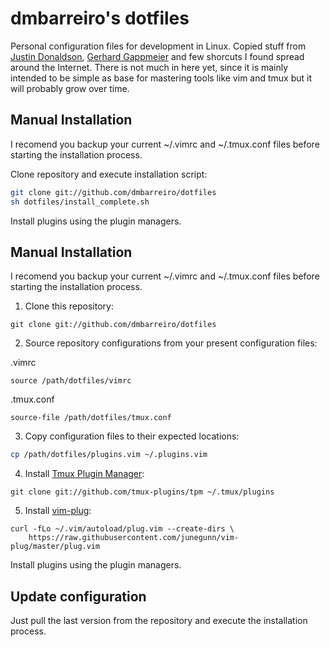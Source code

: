 # dmbarreiro's dotfiles

Personal configuration files for development in Linux. Copied stuff from [Justin Donaldson](https://github.com/jdonaldson/dotfiles), [Gerhard Gappmeier](https://github.com/gergap/vim) and few shorcuts I found spread around the Internet. There is not much in here yet, since it is mainly intended to be simple as base for mastering tools like vim and tmux but it will probably grow over time.

## Manual Installation

I recomend you backup your current ~/.vimrc and ~/.tmux.conf files before
starting the installation process.

Clone repository and execute installation script:

```bash
git clone git://github.com/dmbarreiro/dotfiles
sh dotfiles/install_complete.sh
``` 

Install plugins using the plugin managers.

## Manual Installation

I recomend you backup your current ~/.vimrc and ~/.tmux.conf files before
starting the installation process.

1. Clone this repository:

```
git clone git://github.com/dmbarreiro/dotfiles
``` 

2. Source repository configurations from your present configuration files:

.vimrc
``` 
source /path/dotfiles/vimrc
``` 

.tmux.conf
``` 
source-file /path/dotfiles/tmux.conf
``` 

3. Copy configuration files to their expected locations:

```bash
cp /path/dotfiles/plugins.vim ~/.plugins.vim
``` 

4. Install [Tmux Plugin Manager](https://github.com/tmux-plugins/tpm):

```
git clone git://github.com/tmux-plugins/tpm ~/.tmux/plugins
```

5. Install [vim-plug](https://github.com/junegunn/vim-plug):

```
curl -fLo ~/.vim/autoload/plug.vim --create-dirs \
    https://raw.githubusercontent.com/junegunn/vim-plug/master/plug.vim
```

Install plugins using the plugin managers.

## Update configuration

Just pull the last version from the repository and execute the 
installation process.


